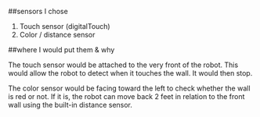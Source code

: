 ##sensors I chose
1. Touch sensor (digitalTouch)
2. Color / distance sensor

##where I would put them & why

The touch sensor would be attached to the very front of the robot. This would allow the robot to
detect when it touches the wall. It would then stop.

The color sensor would be facing toward the left to check whether the wall is red or not. If it is,
the robot can move back 2 feet in relation to the front wall using the built-in distance sensor.